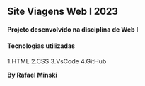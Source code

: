 ## Site Viagens Web I 2023
#### Projeto desenvolvido na disciplina de Web I


#### Tecnologias utilizadas


1.HTML
2.CSS
3.VsCode
4.GitHub

**By Rafael Minski**

